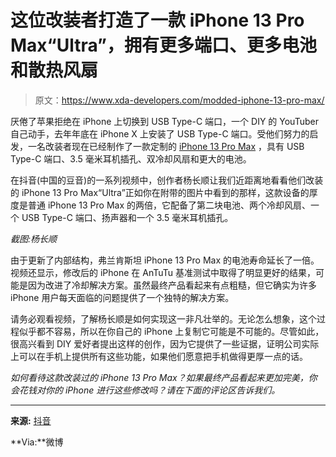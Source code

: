 # 这位改装者打造了一款 iPhone 13 Pro Max“Ultra”，拥有更多端口、更多电池和散热风扇

> 原文：<https://www.xda-developers.com/modded-iphone-13-pro-max/>

厌倦了苹果拒绝在 iPhone 上切换到 USB Type-C 端口，一个 DIY 的 YouTuber 自己动手，去年年底在 iPhone X 上安装了 USB Type-C 端口。受他们努力的启发，一名改装者现在已经制作了一款定制的 [iPhone 13 Pro Max](https://www.xda-developers.com/iphone-13-pro-max/) ，具有 USB Type-C 端口、3.5 毫米耳机插孔、双冷却风扇和更大的电池。

在抖音(中国的豆音)的一系列视频中，创作者杨长顺让我们近距离地看看他们改装的 iPhone 13 Pro Max“Ultra”正如你在附带的图片中看到的那样，这款设备的厚度是普通 iPhone 13 Pro Max 的两倍，它配备了第二块电池、两个冷却风扇、一个 USB Type-C 端口、扬声器和一个 3.5 毫米耳机插孔。

*截图:杨长顺*

由于更新了内部结构，弗兰肯斯坦 iPhone 13 Pro Max 的电池寿命延长了一倍。视频还显示，修改后的 iPhone 在 AnTuTu 基准测试中取得了明显更好的结果，可能是因为改进了冷却解决方案。虽然最终产品看起来有点粗糙，但它确实为许多 iPhone 用户每天面临的问题提供了一个独特的解决方案。

请务必观看视频，了解杨长顺是如何实现这一非凡壮举的。无论怎么想象，这个过程似乎都不容易，所以在你自己的 iPhone 上复制它可能是不可能的。尽管如此，很高兴看到 DIY 爱好者提出这样的创作，因为它提供了一些证据，证明公司实际上可以在手机上提供所有这些功能，如果他们愿意把手机做得更厚一点的话。

*如何看待这款改装过的 iPhone 13 Pro Max？如果最终产品看起来更加完美，你会花钱对你的 iPhone 进行这些修改吗？请在下面的评论区告诉我们。*

* * *

**来源:** [抖音](https://www.douyin.com/user/MS4wLjABAAAAa-pQgkXYPk2IIFLkUoEP5UO1t4OqkjCTwp_y_-Cdt9I)

**Via:**微博